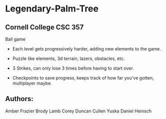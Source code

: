 # Legendary-Palm-Tree
## Cornell College CSC 357


Ball game

- Each level gets progressively harder, adding new elements to the game.

- Puzzle like elements, 3d terrain, lazers, obstacles, etc. 

- 3 Strikes, can only lose 3 times before having to start over. 

- Checkpoints to save progress, keeps track of how far you've gotten, multiplayer maybe. 

 
## Authors:
Amber Frazier
Brody Lamb
Corey Duncan
Cullen Yuska
Daniel Heinsch